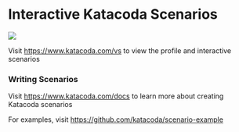# Interactive Katacoda Scenarios

[![](http://shields.katacoda.com/katacoda/vs/count.svg)](https://www.katacoda.com/vs "Get your profile on Katacoda.com")

Visit https://www.katacoda.com/vs to view the profile and interactive scenarios

### Writing Scenarios
Visit https://www.katacoda.com/docs to learn more about creating Katacoda scenarios

For examples, visit https://github.com/katacoda/scenario-example
